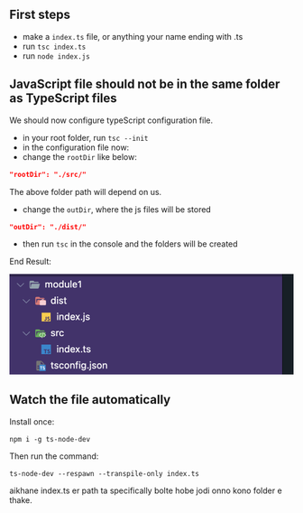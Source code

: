 ## First steps

-  make a `index.ts` file, or anything your name ending with .ts
-  run `tsc index.ts`
-  run `node index.js`

## JavaScript file should not be in the same folder as TypeScript files

We should now configure typeScript configuration file.

-  in your root folder, run `tsc --init`
-  in the configuration file now:
-  change the `rootDir` like below:

```json
"rootDir": "./src/"
```

The above folder path will depend on us.

-  change the `outDir`, where the js files will be stored

```json
"outDir": "./dist/"
```

-  then run `tsc` in the console and the folders will be created

End Result:

![alt text](image.png)

## Watch the file automatically

Install once:

```
npm i -g ts-node-dev
```

Then run the command:

```
ts-node-dev --respawn --transpile-only index.ts
```

aikhane index.ts er path ta specifically bolte hobe jodi onno kono folder e thake.
